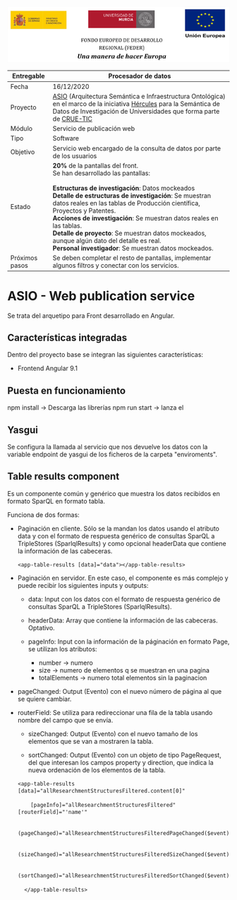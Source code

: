 ![](./images/logos_feder.png)



| Entregable     | Procesador de datos                                          |
| -------------- | ------------------------------------------------------------ |
| Fecha          | 16/12/2020                                                   |
| Proyecto       | [ASIO](https://www.um.es/web/hercules/proyectos/asio) (Arquitectura Semántica e Infraestructura Ontológica) en el marco de la iniciativa [Hércules](https://www.um.es/web/hercules/) para la Semántica de Datos de Investigación de Universidades que forma parte de [CRUE-TIC](http://www.crue.org/SitePages/ProyectoHercules.aspx) |
| Módulo         | Servicio de publicación web                                  |
| Tipo           | Software                                                     |
| Objetivo       | Servicio web encargado de la consulta de datos por parte de los usuarios |
| Estado         | **20%** de la pantallas del front.<br />Se han desarrollado las pantallas:<br /><br />**Estructuras de investigación**: Datos mockeados<br />**Detalle de estructuras de investigación**: Se muestran datos reales en las tablas de Producción científica, Proyectos y Patentes.<br />**Acciones de investigación**: Se muestran datos reales en las tablas.<br />**Detalle de proyecto**: Se muestran datos mockeados, aunque algún dato del detalle es real.<br />**Personal investigador**: Se muestran datos mockeados. |
| Próximos pasos | Se deben completar el resto de pantallas, implementar algunos filtros y conectar con los servicios. |



# ASIO - Web publication service

Se trata del arquetipo para Front desarrollado en Angular.

## Características integradas

Dentro del proyecto base se integran las siguientes características:

- Frontend Angular 9.1

## Puesta en funcionamiento

npm install -> Descarga las librerías
npm run start -> lanza el

## Yasgui

Se configura la llamada al servicio que nos devuelve los datos con la variable endpoint de yasgui de los ficheros de la carpeta "enviroments".

## Table results component

Es un componente común y genérico que muestra los datos recibidos en formato SparQL en formato tabla.

Funciona de dos formas:

- Paginación en cliente. Sólo se la mandan los datos usando el atributo data y con el formato de respuesta genérico de consultas SparQL a TripleStores (SparlqlResults) y como opcional headerData que contiene la información de las cabeceras.

  ```
  <app-table-results [data]="data"></app-table-results>
  ```

  

- Paginación en servidor. En este caso, el componente es más complejo y puede recibir los siguientes inputs y outputs:

  - data:  Input con los datos con el formato de respuesta genérico de consultas SparQL a TripleStores (SparlqlResults).
  
  - headerData: Array que contiene la información de las cabeceras. Optativo.
  
  - pageInfo: Input con la información de la páginación en formato Page, se utilizan los atributos:
    - number -> numero
    - size -> numero de elementos q se muestran en una pagina
    - totalElements -> numero total elementos sin la paginacion
  
- pageChanged: Output (Evento) con el nuevo número de página al que se quiere cambiar.
  
- routerField: Se utiliza para redireccionar una fila de la tabla usando nombre del campo que se envía.
  
  - sizeChanged: Output (Evento) con el nuevo tamaño de los elementos que se van a mostraren la tabla.
  
  - sortChanged: Output (Evento) con un objeto de tipo PageRequest, del que interesan los campos property y direction, que indica la nueva ordenación de los elementos de la tabla.
  
    
  
  ```
  <app-table-results [data]="allResearchmentStructuresFiltered.content[0]"
  
  ​    [pageInfo]="allResearchmentStructuresFiltered" [routerField]="'name'"
  
  ​    (pageChanged)="allResearchmentStructuresFilteredPageChanged($event)"

  ​    (sizeChanged)="allResearchmentStructuresFilteredSizeChanged($event)"
  
  ​    (sortChanged)="allResearchmentStructuresFilteredSortChanged($event)">
  
    </app-table-results>
  ```
  
  